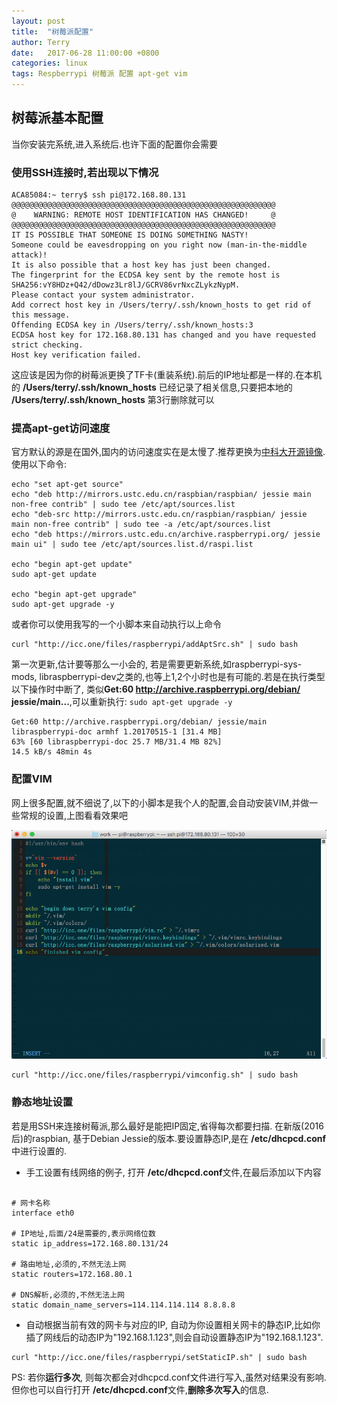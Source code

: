 ```yaml
---
layout: post
title:  "树莓派配置"
author: Terry
date:   2017-06-28 11:00:00 +0800
categories: linux
tags: Respberrypi 树莓派 配置 apt-get vim
---
```


## 树莓派基本配置
当你安装完系统,进入系统后.也许下面的配置你会需要






### 使用SSH连接时,若出现以下情况

```shell
ACA85084:~ terry$ ssh pi@172.168.80.131
@@@@@@@@@@@@@@@@@@@@@@@@@@@@@@@@@@@@@@@@@@@@@@@@@@@@@@@@@@@
@    WARNING: REMOTE HOST IDENTIFICATION HAS CHANGED!     @
@@@@@@@@@@@@@@@@@@@@@@@@@@@@@@@@@@@@@@@@@@@@@@@@@@@@@@@@@@@
IT IS POSSIBLE THAT SOMEONE IS DOING SOMETHING NASTY!
Someone could be eavesdropping on you right now (man-in-the-middle attack)!
It is also possible that a host key has just been changed.
The fingerprint for the ECDSA key sent by the remote host is
SHA256:vY8HDz+Q42/dDowz3Lr8lJ/GCRV86vrNxcZLykzNypM.
Please contact your system administrator.
Add correct host key in /Users/terry/.ssh/known_hosts to get rid of this message.
Offending ECDSA key in /Users/terry/.ssh/known_hosts:3
ECDSA host key for 172.168.80.131 has changed and you have requested strict checking.
Host key verification failed.
```

这应该是因为你的树莓派更换了TF卡(重装系统).前后的IP地址都是一样的.在本机的 **/Users/terry/.ssh/known_hosts** 已经记录了相关信息,只要把本地的 **/Users/terry/.ssh/known_hosts** 第3行删除就可以

### 提高apt-get访问速度
官方默认的源是在国外,国内的访问速度实在是太慢了.推荐更换为[中科大开源镜像](http://mirrors.ustc.edu.cn).使用以下命令: 

```shell
echo "set apt-get source"
echo "deb http://mirrors.ustc.edu.cn/raspbian/raspbian/ jessie main non-free contrib" | sudo tee /etc/apt/sources.list
echo "deb-src http://mirrors.ustc.edu.cn/raspbian/raspbian/ jessie main non-free contrib" | sudo tee -a /etc/apt/sources.list
echo "deb https://mirrors.ustc.edu.cn/archive.raspberrypi.org/ jessie main ui" | sudo tee /etc/apt/sources.list.d/raspi.list

echo "begin apt-get update"
sudo apt-get update

echo "begin apt-get upgrade"
sudo apt-get upgrade -y
```

或者你可以使用我写的一个小脚本来自动执行以上命令

```shell
curl "http://icc.one/files/raspberrypi/addAptSrc.sh" | sudo bash
```

第一次更新,估计要等那么一小会的, 若是需要更新系统,如raspberrypi-sys-mods, libraspberrypi-dev之类的,也等上1,2个小时也是有可能的.若是在执行类型以下操作时中断了, 类似**Get:60 http://archive.raspberrypi.org/debian/ jessie/main...**,可以重新执行: `sudo apt-get upgrade -y` 

```shell
Get:60 http://archive.raspberrypi.org/debian/ jessie/main libraspberrypi-doc armhf 1.20170515-1 [31.4 MB]
63% [60 libraspberrypi-doc 25.7 MB/31.4 MB 82%]                                  14.5 kB/s 48min 4s
```

### 配置VIM
网上很多配置,就不细说了,以下的小脚本是我个人的配置,会自动安装VIM,并做一些常规的设置,上图看看效果吧

![](/files/raspberrypi/20170629-174742.png)

```shell
curl "http://icc.one/files/raspberrypi/vimconfig.sh" | sudo bash
```

### 静态地址设置
若是用SSH来连接树莓派,那么最好是能把IP固定,省得每次都要扫描.
在新版(2016后)的raspbian, 基于Debian Jessie的版本.要设置静态IP,是在 **/etc/dhcpcd.conf** 中进行设置的.

* 手工设置有线网络的例子, 打开 **/etc/dhcpcd.conf**文件,在最后添加以下内容

```shell

# 网卡名称
interface eth0

# IP地址,后面/24是需要的,表示网络位数
static ip_address=172.168.80.131/24

# 路由地址,必须的,不然无法上网
static routers=172.168.80.1

# DNS解析,必须的,不然无法上网
static domain_name_servers=114.114.114.114 8.8.8.8

```

* 自动根据当前有效的网卡与对应的IP, 自动为你设置相关网卡的静态IP,比如你插了网线后的动态IP为"192.168.1.123",则会自动设置静态IP为"192.168.1.123".

```shell
curl "http://icc.one/files/raspberrypi/setStaticIP.sh" | sudo bash
```

PS:  若你**运行多次**, 则每次都会对dhcpcd.conf文件进行写入,虽然对结果没有影响.但你也可以自行打开 **/etc/dhcpcd.conf**文件,**删除多次写入**的信息.
